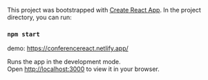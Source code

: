 This project was bootstrapped with [Create React App](https://github.com/facebook/create-react-app).
In the project directory, you can run:
### `npm start`

demo: https://conferencereact.netlify.app/

Runs the app in the development mode.\
Open [http://localhost:3000](http://localhost:3000) to view it in your browser.

